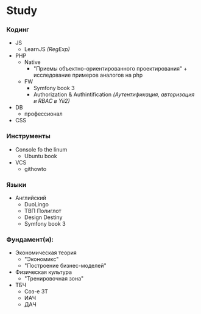 # Study

### Кодинг
- JS 
  - LearnJS *(RegExp)*
- PHP 
  - Native
    - "Приемы объектно-ориентированного проектирования" + исследование примеров аналогов на php
  - FW
    - Symfony book 3
    - Authorization & Authintification *(Аутентификация, авторизация и RBAC в Yii2)*
- DB 
  - профессионал
- CSS

### Инструменты
- Сonsole fo the linum 
  - Ubuntu book
- VCS 
  - githowto

### Языки
- Английский 
  - DuoLingo
  - ТВП Полиглот
  - Design Destiny
  - Symfony book 3


### Фундамент(и):
- Экономическая теория
  - "Экономикс"
  - "Построение бизнес-моделей"
- Физическая культура
  - "Тренировочная зона"
- ТБЧ
  - Соз-е ЗТ 
  - ИАЧ
  - ДАЧ
